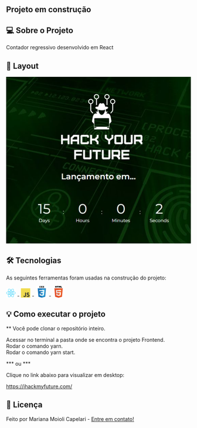 ## Projeto em construção

## 💻 Sobre o Projeto

Contador regressivo desenvolvido em React

## 🎨 Layout

![image](https://github.com/marianamoiolicapelari/countdown/blob/main/src/Layout.jpg)

## 🛠 Tecnologias

As seguintes ferramentas foram usadas na construção do projeto:

<code><img height="26" src="https://github.com/devicons/devicon/blob/master/icons/react/react-original.svg"/></code> - 
<code><img height="26" src="https://github.com/devicons/devicon/blob/master/icons/javascript/javascript-original.svg"/></code> - 
<code><img height="32" src="https://raw.githubusercontent.com/github/explore/80688e429a7d4ef2fca1e82350fe8e3517d3494d/topics/css/css.png"/></code> - 
<code><img height="32" src="https://raw.githubusercontent.com/github/explore/80688e429a7d4ef2fca1e82350fe8e3517d3494d/topics/html/html.png"/></code>

## 💡 Como executar o projeto

** Você pode clonar o repositório inteiro.

Acessar no terminal a pasta onde se encontra o projeto Frontend.</br>
Rodar o comando yarn.</br>
Rodar o comando yarn start.

*** ou ***

Clique no link abaixo para visualizar em desktop: 

https://ihackmyfuture.com/

## 📝 Licença

Feito por Mariana Moioli Capelari - [Entre em contato!](https://www.linkedin.com/in/mariana-moioli-capelari/)
